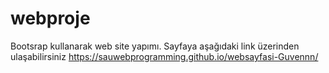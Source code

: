 # webproje
Bootsrap kullanarak web site yapımı.
Sayfaya aşağıdaki link üzerinden ulaşabilirsiniz
https://sauwebprogramming.github.io/websayfasi-Guvennn/
